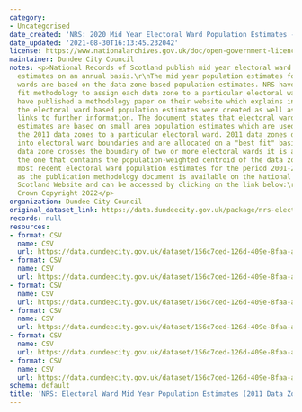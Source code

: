 ```yaml
---
category:
- Uncategorised
date_created: 'NRS: 2020 Mid Year Electoral Ward Population Estimates - Dundee City'
date_updated: '2021-08-30T16:13:45.232042'
license: https://www.nationalarchives.gov.uk/doc/open-government-licence/version/3/
maintainer: Dundee City Council
notes: <p>National Records of Scotland publish mid year electoral ward population
  estimates on an annual basis.\r\nThe mid year population estimates for the electoral
  wards are based on the data zone based population estimates. NRS have used a best
  fit methodology to assign each data zone to a particular electoral ward. \r\n\r\nNRS
  have published a methodology paper on their website which explains in detail how
  the electoral ward based population estimates were created as well as supplying
  links to further information. The document states that electoral ward population
  estimates are based on small area population estimates which are used to assign
  the 2011 data zones to a particular electoral ward. 2011 data zones do not fit exactly
  into electoral ward boundaries and are allocated on a "best fit" basis. Where a
  data zone crosses the boundary of two or more electoral wards it is allocated to
  the one that contains the population-weighted centroid of the data zone.\r\n\r\nThe
  most recent electoral ward population estimates for the period 2001-2021 as well
  as the publication methodology document is available on the National Records of
  Scotland Website and can be accessed by clicking on the link below:\r\n\r\nhttps://www.nrscotland.gov.uk/statistics-and-data/statistics/statistics-by-theme/population/population-estimates/2011-based-special-area-population-estimates/electoral-ward-population-estimates\r\n\r\n\xa9
  Crown Copyright 2022</p>
organization: Dundee City Council
original_dataset_link: https://data.dundeecity.gov.uk/package/nrs-electoral-ward-mid-year-population-estimates-2011-data-zone-based
records: null
resources:
- format: CSV
  name: CSV
  url: https://data.dundeecity.gov.uk/dataset/156c7ced-126d-409e-8faa-afa90b775cd6/resource/3be2f1be-2861-49cb-870a-73b2432eb7df/download/2020_ward_estimates.csv
- format: CSV
  name: CSV
  url: https://data.dundeecity.gov.uk/dataset/156c7ced-126d-409e-8faa-afa90b775cd6/resource/294ad40c-bbb7-47a1-a8b1-865c859c7de8/download/2019_ward_estimates.csv
- format: CSV
  name: CSV
  url: https://data.dundeecity.gov.uk/dataset/156c7ced-126d-409e-8faa-afa90b775cd6/resource/0b78954f-0c5e-426d-9e34-1cc9f8030420/download/2018_ward_estimates.csv
- format: CSV
  name: CSV
  url: https://data.dundeecity.gov.uk/dataset/156c7ced-126d-409e-8faa-afa90b775cd6/resource/8391a9cc-7121-4f18-a4f1-518f8e6d7dbe/download/2017_wrd_estimates.csv
- format: CSV
  name: CSV
  url: https://data.dundeecity.gov.uk/dataset/156c7ced-126d-409e-8faa-afa90b775cd6/resource/c6d2fdc0-be71-4f46-9780-85034db9cf39/download/2016_ward_estimates.csv
- format: CSV
  name: CSV
  url: https://data.dundeecity.gov.uk/dataset/156c7ced-126d-409e-8faa-afa90b775cd6/resource/9b5e895f-faa7-4719-ba5b-c2708f3ffcaa/download/nrs_2021_electoral_ward_mye_population.csv
schema: default
title: 'NRS: Electoral Ward Mid Year Population Estimates (2011 Data Zone Based)'
---
```

